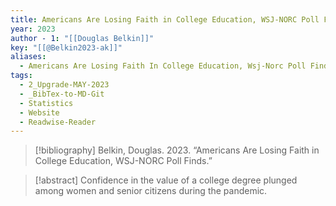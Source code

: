 ```yaml
---
title: Americans Are Losing Faith in College Education, WSJ-NORC Poll Finds
year: 2023
author - 1: "[[Douglas Belkin]]"
key: "[[@Belkin2023-ak]]"
aliases:
  - Americans Are Losing Faith In College Education, Wsj-Norc Poll Finds
tags:
  - 2_Upgrade-MAY-2023
  - _BibTex-to-MD-Git
  - Statistics
  - Website
  - Readwise-Reader
---
```


> [!bibliography]
> Belkin, Douglas. 2023. “Americans Are Losing Faith in College Education, WSJ-NORC Poll Finds.” 

> [!abstract]
> Confidence in the value of a college degree plunged among women and senior citizens during the pandemic.